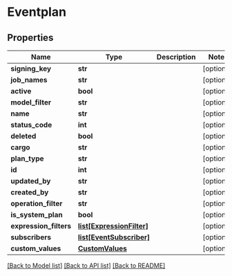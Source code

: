# Eventplan

## Properties
Name | Type | Description | Notes
------------ | ------------- | ------------- | -------------
**signing_key** | **str** |  | [optional] 
**job_names** | **str** |  | [optional] 
**active** | **bool** |  | [optional] 
**model_filter** | **str** |  | [optional] 
**name** | **str** |  | [optional] 
**status_code** | **int** |  | [optional] 
**deleted** | **bool** |  | [optional] 
**cargo** | **str** |  | [optional] 
**plan_type** | **str** |  | [optional] 
**id** | **int** |  | [optional] 
**updated_by** | **str** |  | [optional] 
**created_by** | **str** |  | [optional] 
**operation_filter** | **str** |  | [optional] 
**is_system_plan** | **bool** |  | [optional] 
**expression_filters** | [**list[ExpressionFilter]**](ExpressionFilter.md) |  | [optional] 
**subscribers** | [**list[EventSubscriber]**](EventSubscriber.md) |  | [optional] 
**custom_values** | [**CustomValues**](CustomValues.md) |  | [optional] 

[[Back to Model list]](../README.md#documentation-for-models) [[Back to API list]](../README.md#documentation-for-api-endpoints) [[Back to README]](../README.md)

